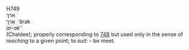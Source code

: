 <body>
  <p>H749<br>  ארך  <br> אֲרַך  ‎  ‘ărak  <br><i>ar-ak‘ </i><br>(Chaldee); properly corresponding to <a href="h0748.htm">748</a>  but used only in the sense of <i>reaching</i> to a given point; to <i>suit: - </i>be meet.<br></p>
 </body>